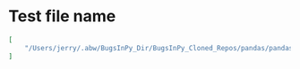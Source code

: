 # Test file name

```json
[
    "/Users/jerry/.abw/BugsInPy_Dir/BugsInPy_Cloned_Repos/pandas/pandas/tests/resample/test_datetime_index.py"
]
```
